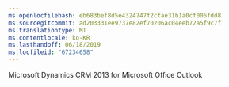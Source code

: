 ```yaml
---
ms.openlocfilehash: eb683bef8d5e4324747f2cfae31b1a0cf006fdd8
ms.sourcegitcommit: ad203331ee9737e82ef70206ac04eeb72a5f9c7f
ms.translationtype: MT
ms.contentlocale: ko-KR
ms.lasthandoff: 06/18/2019
ms.locfileid: "67234658"
---
```

Microsoft Dynamics CRM 2013 for Microsoft Office Outlook